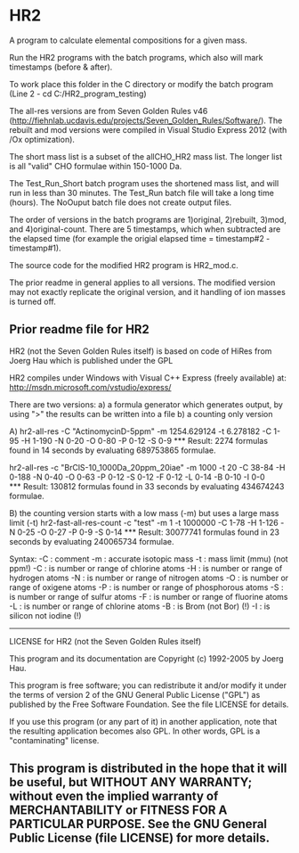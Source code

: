 # HR2
A program to calculate elemental compositions for a given mass.

Run the HR2 programs with the batch programs, which also will mark timestamps (before & after).

To work place this folder in the C directory or modify the batch program (Line 2 - cd C:/HR2_program_testing)

The all-res versions are from Seven Golden Rules v46 (http://fiehnlab.ucdavis.edu/projects/Seven_Golden_Rules/Software/).
The rebuilt and mod versions were compiled in Visual Studio Express 2012 (with /Ox optimization).

The short mass list is a subset of the allCHO_HR2 mass list.  The longer list is all "valid" CHO formulae within 150-1000 Da.

The Test_Run_Short batch program uses the shortened mass list, and will run in less than 30 minutes.  The Test_Run batch file will take a long time (hours).
The NoOuput batch file does not create output files.

The order of versions in the batch programs are 1)original, 2)rebuilt, 3)mod, and 4)original-count.  There are 5 timestamps, which when subtracted
are the elapsed time (for example the origial elapsed time = timestamp#2 - timestamp#1).

The source code for the modified HR2 program is HR2_mod.c.

The prior readme in general applies to all versions.  The modified version may not exactly replicate the original version, and it handling of ion masses is turned off.  

Prior readme file for HR2
------------------------------------------------------------------------------
HR2  (not the Seven Golden Rules itself) 
is based on code of HiRes from Joerg Hau which is published under the GPL

HR2 compiles under Windows with Visual C++ Express (freely available) at:
http://msdn.microsoft.com/vstudio/express/

There are two versions:
a) a formula generator which generates output, by using ">" the results can be written into a file
b) a counting only version

A)
hr2-all-res -C "ActinomycinD-5ppm" -m 1254.629124 -t 6.278182 -C 1-95 -H 1-190 -N 0-20 -O 0-80 -P 0-12 -S 0-9 
*** Result: 2274 formulas found in     14 seconds by evaluating 689753865 formulae.

hr2-all-res -c "BrClS-10_1000Da_20ppm_20iae" -m 1000 -t 20 -C 38-84 -H 0-188 -N 0-40 -O 0-63 -P 0-12 -S 0-12 -F 0-12 -L 0-14 -B 0-10 -I 0-0  
*** Result: 130812 formulas found in     33 seconds by evaluating 434674243 formulae.

B) the counting version starts with a low mass (-m) but uses a large mass limit (-t)
hr2-fast-all-res-count -c "test" -m 1 -t 1000000  -C 1-78 -H 1-126 -N 0-25 -O 0-27 -P 0-9 -S 0-14
*** Result: 30077741 formulas found in     23 seconds by evaluating 240065734 formulae.


Syntax:
-C : comment
-m : accurate isotopic mass
-t : mass limit (mmu) (not ppm!)
-C : is number or range of chlorine atoms
-H : is number or range of hydrogen atoms
-N : is number or range of nitrogen atoms
-O : is number or range of oxigene atoms
-P : is number or range of phosphorous atoms
-S : is number or range of sulfur atoms
-F : is number or range of fluorine atoms
-L : is number or range of chlorine atoms
-B : is Brom (not Bor) (!)
-I : is silicon not iodine (!)

----------------------------------------------------------------------------------
LICENSE for HR2 (not the Seven Golden Rules itself)

This program and its documentation are Copyright (c) 1992-2005 by Joerg Hau.

This program is free software; you can redistribute it and/or modify it under
the terms of version 2 of the GNU General Public License ("GPL") as published
by the Free Software Foundation. See the file LICENSE for details.

If you use this program (or any part of it) in another application, note
that the resulting application becomes also GPL. In other words, GPL is a
"contaminating" license.

This program is distributed in the hope that it will be useful, but WITHOUT
ANY WARRANTY; without even the implied warranty of MERCHANTABILITY or
FITNESS FOR A PARTICULAR PURPOSE.  See the GNU General Public License (file
LICENSE) for more details.
----------------------------------------------------------------------------------

